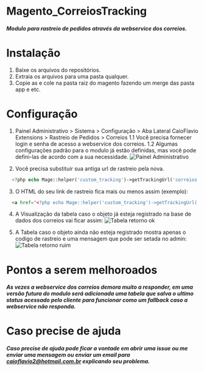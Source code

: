 # Magento_CorreiosTracking
##### Modulo para rastreio de pedidos através da webservice dos correios.

# Instalação
1. Baixe os arquivos do repositórios.
2. Extraia os arquivos para uma pasta qualquer.
3. Copie as e cole na pasta raiz do magento fazendo um merge das pasta app e etc.

# Configuração
1. Painel Administrativo > Sistema > Configuração > Aba Lateral CaioFlavio Extensions > Rastreio de Pedidos > Correios
  1.1 Você precisa fornecer login e senha de acesso a webservice dos correios.
  1.2 Algumas configurações padrão para o modulo já estão definidas, mas você pode defini-las de acordo com a sua necessidade.
    ![Painel Administrativo](http://i.imgur.com/3KZGJgn.png "Painel Administrativo")

2. Você precisa substituir sua antiga url de rastreio pela nova.
  ```PHP
    <?php echo Mage::helper('custom_tracking')->getTrackingUrl('correios',  $_order->getId()); ?>
  ```
3. O HTML do seu link de rastreio fica mais ou menos assim (exemplo):
  ```HTML
    <a href="<?php echo Mage::helper('custom_tracking')->getTrackingUrl('correios',  $_order->getId()); ?>">Rastreamento</a>
  ```
4. A Visualização da tabela caso o objeto já esteja registrado na base de dados dos correios vai ficar assim:
  ![Tabela retorno ok](http://i.imgur.com/bOVQsrC.png "Tabela retorno ok")

5. A Tabela caso o objeto ainda não esteja registrado mostra apenas o codigo de rastreio e uma mensagem que pode ser setada no admin:
  ![Tabela retorno ruim](http://i.imgur.com/aotaGLN.png "Tabela retorno ruim")

# Pontos a serem melhoroados
##### As vezes a webservice dos correios demora muito a responder, em uma versão futura do modulo será adicionada uma tabela que salva o ultimo status acessado pelo cliente para funcionar como um fallback caso a webservice não responda.

# Caso precise de ajuda
##### Caso precise de ajuda pode ficar a vontade em abrir uma issue ou me enviar uma mensagem ou enviar um email para caioflavio2@hotmail.com.br explicando seu problema.

  

